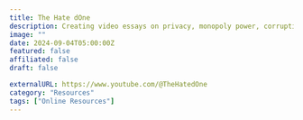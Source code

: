 ```yaml
---
title: The Hate dOne
description: Creating video essays on privacy, monopoly power, corruption.
image: ""
date: 2024-09-04T05:00:00Z
featured: false
affiliated: false
draft: false

externalURL: https://www.youtube.com/@TheHatedOne
category: "Resources"
tags: ["Online Resources"]
---
```

